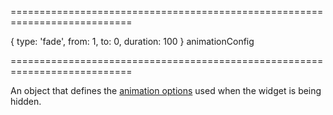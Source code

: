 <!--**
/*-------------------------------------------
    Auto-generated file. Do not modify.
-------------------------------------------

**-->
===========================================================================
<!--default-->{ type: 'fade', from: 1, to: 0, duration: 100 }<!--/default-->
<!--type-->animationConfig<!--/type-->
===========================================================================

<!--shortDescription-->
An object that defines the [animation options](/Documentation/ApiReference/Common/Object_Structures/animationConfig/) used when the widget is being hidden.
<!--/shortDescription-->

<!--fullDescription-->

<!--/fullDescription-->